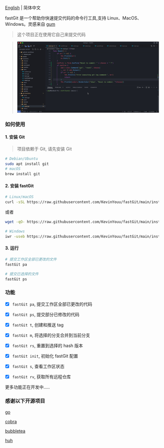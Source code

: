 [English](README.md) | 简体中文

fastGit 是一个帮助你快速提交代码的命令行工具,支持 Linux、MacOS、Windows。灵感来自 [gum](https://github.com/charmbracelet/gum)

> 这个项目正在使用它自己来提交代码

> ![](assets/fast-git.gif)

### 如何使用

#### 1. 安装 Git

> 项目依赖于 Git, 请先安装 Git

```bash
# Debian/Ubuntu
sudo apt install git
# macOS
brew install git
```

#### 2. 安装 fastGit

```bash
# Linux/macOS
curl -sSL https://raw.githubusercontent.com/KevinYouu/fastGit/main/install.sh | bash
```

或者

```bash
wget -qO- https://raw.githubusercontent.com/KevinYouu/fastGit/main/install.sh | bash
```

```bash
# Windows
iwr -useb https://raw.githubusercontent.com/KevinYouu/fastGit/main/install.ps1 | iex
```

#### 3. 运行

```bash
# 提交工作区全部已更改的文件
fastGit pa
```

```bash
# 提交已选择的文件
fastGit ps
```

### 功能

- [x] `fastGit pa`, 提交工作区全部已更改的代码

- [x] `fastGit ps`, 提交部分已修改的代码

- [x] `fastGit t`, 创建和推送 tag

- [x] `fastGit m`, 将选择的分支合并到当前分支

- [x] `fastGit rs`, 重置到选择的 hash 版本

- [x] `fastGit init`, 初始化 fastGit 配置

- [x] `fastGit s`, 查看工作区状态

- [x] `fastGit rv`, 获取所有远程仓库

更多功能正在开发中.....

### 感谢以下开源项目

[go](https://github.com/golang/go)

[cobra](https://github.com/spf13/cobra)

[bubbletea](https://github.com/charmbracelet/bubbletea)

[huh](https://github.com/charmbracelet/huh)
